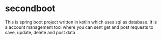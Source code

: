 # secondboot
This is spring boot project written in kotlin which uses sql as database.
It is a account management tool where you can sent get and post requests to save, update, delete and post data
